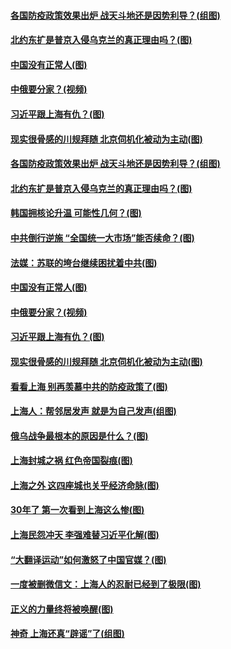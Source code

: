 #### [各国防疫政策效果出炉 战天斗地还是因势利导？(组图)](../pages/p4/1002212.md) 
#### [北约东扩是普京入侵乌克兰的真正理由吗？(图)](../pages/p4/1003734.md) 
#### [中国没有正常人(图)](../pages/p4/1003653.md) 
#### [中俄要分家？(视频)](../pages/p4/1003647.md) 
#### [习近平跟上海有仇？(图)](../pages/p4/1003649.md) 
#### [现实很骨感的川规拜随 北京伺机化被动为主动(图)](../pages/p4/1003009.md) 
#### [各国防疫政策效果出炉 战天斗地还是因势利导？(组图)](../pages/p4/1002212.md) 
#### [北约东扩是普京入侵乌克兰的真正理由吗？(图)](../pages/p4/1003734.md) 
#### [韩国拥核论升温 可能性几何？(图)](../pages/p4/1003740.md) 
#### [中共倒行逆施 “全国统一大市场”能否续命？(图)](../pages/p4/1003738.md) 
#### [法媒：苏联的垮台继续困扰着中共(图)](../pages/p4/1003737.md) 
#### [中国没有正常人(图)](../pages/p4/1003653.md) 
#### [中俄要分家？(视频)](../pages/p4/1003647.md) 
#### [习近平跟上海有仇？(图)](../pages/p4/1003649.md) 
#### [现实很骨感的川规拜随 北京伺机化被动为主动(图)](../pages/p4/1003009.md) 
#### [看看上海 别再羡慕中共的防疫政策了(图)](../pages/p4/1003648.md) 
#### [上海人：帮邻居发声 就是为自己发声(组图)](../pages/p4/1003651.md) 
#### [俄乌战争最根本的原因是什么？(图)](../pages/p4/1003596.md) 
#### [上海封城之祸 红色帝国裂痕(图)](../pages/p4/1003586.md) 
#### [上海之外 这四座城也关乎经济命脉(图)](../pages/p4/1003539.md) 
#### [30年了 第一次看到上海这么惨(图)](../pages/p4/1003545.md) 
#### [上海民怨冲天 李强难替习近平化解(图)](../pages/p4/1003568.md) 
#### [“大翻译运动”如何激怒了中国官媒？(图)](../pages/p4/1003553.md) 
#### [一度被删微信文：上海人的忍耐已经到了极限(图)](../pages/p4/1003525.md) 
#### [正义的力量终将被唤醒(图)](../pages/p4/1003446.md) 
#### [神奇 上海还真“辟谣”了(组图)](../pages/p4/1003428.md) 
